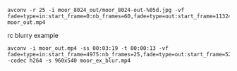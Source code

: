     avconv -r 25 -i moor_8024_out/moor_8024-out-%05d.jpg -vf fade=type=in:start_frame=0:nb_frames=60,fade=type=out:start_frame=11324:nb_frames=60 moor_out.mp4
    
rc blurry example

    avconv -i moor_out.mp4 -ss 00:03:19 -t 00:00:13 -vf fade=type=in:start_frame=4975:nb_frames=25,fade=type=out:start_frame=5284:nb_frames=25 -codec h264 -s 960x540 moor_ex_blur.mp4

